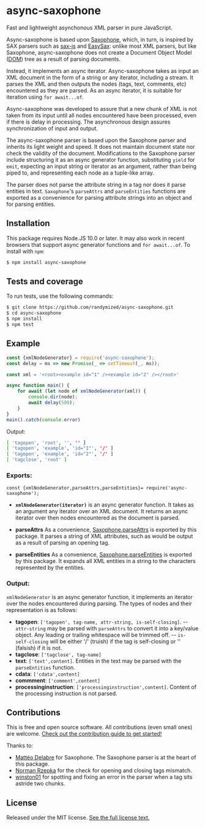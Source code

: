 # async-saxophone

Fast and lightweight asynchonous XML parser in pure JavaScript.

Async-saxophone is based upon [Saxophone](https://github.com/matteodelabre/saxophone), which, in turn, is inspired by SAX parsers such as [sax-js](https://github.com/isaacs/sax-js) and [EasySax](https://github.com/vflash/easysax): unlike most XML parsers, but like Saxophone, async-saxophone does not create a Document Object Model ([DOM](https://en.wikipedia.org/wiki/Document_Object_Model)) tree as a result of parsing documents.

Instead, it implements an async iterator. Async-saxophone takes as input an XML document in the form of a string or any iterator, including a stream. It parses the XML and then outputs the nodes (tags, text, comments, etc) encountered as they are parsed. As an async iterator, it is suitable for iteration using `for await...of`.

Async-saxophone was developed to assure that a new chunk of XML is not taken from its input until all nodes encountered have been processed, even if there is delay in processing. The asynchronous design assures synchronization of input and output.

The async-saxophone parser is based upon the Saxophone parser and inherits its light weight and speed. It does not maintain document state nor check the validity of the document. Modifications to the Saxophone parser include structuring it as an async generator function, substituting `yield` for `emit`, expecting an input string or iterator as an argument, rather than being piped to, and representing each node as a tuple-like array.

The parser does not parse the attribute string in a tag nor does it parse entities in text. `Saxophone`'s `parseAttrs` and `parseEntities` functions are exported as a convenience for parsing attribute strings into an object and for parsing entities.

## Installation

This package requires Node.JS 10.0 or later. It may also work in recent browsers that support async generator functions and `for await...of`.
To install with `npm`:

```sh
$ npm install async-saxophone
```

## Tests and coverage

To run tests, use the following commands:

```sh
$ git clone https://github.com/randymized/async-saxophone.git
$ cd async-saxophone
$ npm install
$ npm test
```

## Example

```js
const {xmlNodeGenerator} = require('async-saxophone');
const delay = ms => new Promise(_ => setTimeout(_, ms));

const xml = '<root><example id="1" /><example id="2" /></root>'

async function main() {
    for await (let node of xmlNodeGenerator(xml)) {
        console.dir(node);
        await delay(500);
    }
}
main().catch(console.error)
```

Output:

```sh
[ 'tagopen', 'root', '', '' ]
[ 'tagopen', 'example', 'id="1"', '/' ]
[ 'tagopen', 'example', 'id="2"', '/' ]
[ 'tagclose', 'root' ]
```

### Exports:

`const {xmlNodeGenerator,parseAttrs,parseEntities}= require('async-saxophone');`


- **`xmlNodeGenerator(iterator)`** is an async generator function.
It takes as an argument any iterator over an XML document.
It returns an async iterator over then nodes encountered as the document is parsed.

- **parseAttrs**
As a convenience, [Saxophone.parseAttrs](https://www.npmjs.com/package/saxophone#saxophoneparseattrsattrs) is exported by this package. It parses a string of XML attributes, such as would be output as a result of parsing an opening tag.

- **parseEntities**
As a convenience, [Saxophone.parseEntities](https://www.npmjs.com/package/saxophone#saxophoneparseentitiestext) is exported by this package. It expands all XML entities in a string to the characters represented by the entities.

### Output:

`xmlNodeGenerator` is an async generator function, it implements an iterator over the nodes encountered during parsing. The types of nodes and their representation is as follows:

- **tagopen**: `['tagopen', tag-name, attr-string, is-self-closing]`.
-- `attr-string` may be parsed with `parseAttrs` to convert it into a key/value object. Any leading or trailing whitespace will be trimmed off.
-- `is-self-closing` will be either '/' (truish) if the tag is self-closing or '' (falsish) if it is not.
- **tagclose**: `['tagclose', tag-name]`
- **text**: `['text',content]`. Entities in the text may be parsed with the `parseEntities` function.
- **cdata**: `['cdata',content]`
- **commment**: `['comment',content]`
- **processinginstruction**: `['processinginstruction',content]`. Content of the processing instruction is not parsed.

## Contributions

This is free and open source software. All contributions (even small ones) are welcome. [Check out the contribution guide to get started!](CONTRIBUTING.md)

Thanks to:

* [Mattéo Delabre](https://github.com/matteodelabre) for Saxophone. The Saxophone parser is at the heart of this package.
* [Norman Rzepka](https://github.com/normanrz) for the check for opening and closing tags mismatch.
* [winston01](https://github.com/winston01) for spotting and fixing an error in the parser when a tag sits astride two chunks.

## License

Released under the MIT license. [See the full license text.](LICENSE)
